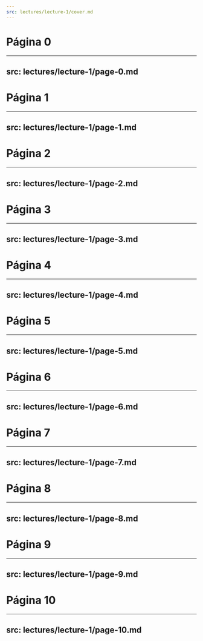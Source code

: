 ```yaml
---
src: lectures/lecture-1/cover.md
---
```


# Página 0

---
src: lectures/lecture-1/page-0.md
---

# Página 1

---
src: lectures/lecture-1/page-1.md
---

# Página 2

---
src: lectures/lecture-1/page-2.md
---

# Página 3

---
src: lectures/lecture-1/page-3.md
---

# Página 4

---
src: lectures/lecture-1/page-4.md
---

# Página 5

---
src: lectures/lecture-1/page-5.md
---

# Página 6

---
src: lectures/lecture-1/page-6.md
---

# Página 7

---
src: lectures/lecture-1/page-7.md
---

# Página 8

---
src: lectures/lecture-1/page-8.md
---

# Página 9

---
src: lectures/lecture-1/page-9.md
---

# Página 10

---
src: lectures/lecture-1/page-10.md
---
